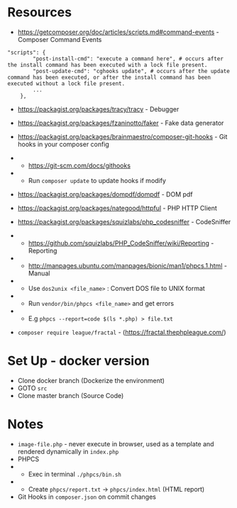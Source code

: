 # Resources

- https://getcomposer.org/doc/articles/scripts.md#command-events  - Composer Command Events

```
"scripts": {
        "post-install-cmd": "execute a command here", # occurs after the install command has been executed with a lock file present.
        "post-update-cmd": "cghooks update", # occurs after the update command has been executed, or after the install command has been executed without a lock file present.
        ...
    },
```   

- https://packagist.org/packages/tracy/tracy - Debugger

- https://packagist.org/packages/fzaninotto/faker - Fake data generator

- https://packagist.org/packages/brainmaestro/composer-git-hooks - Git hooks in your composer config
- - https://git-scm.com/docs/githooks
- - Run `composer update` to update hooks if modify

- https://packagist.org/packages/dompdf/dompdf - DOM pdf

- https://packagist.org/packages/nategood/httpful - PHP HTTP Client

- https://packagist.org/packages/squizlabs/php_codesniffer - CodeSniffer
- - https://github.com/squizlabs/PHP_CodeSniffer/wiki/Reporting - Reporting
- - http://manpages.ubuntu.com/manpages/bionic/man1/phpcs.1.html - Manual
- - Use `dos2unix <file_name>` : Convert DOS file to UNIX format
- - Run `vendor/bin/phpcs <file_name>` and get errors
- - E.g `phpcs --report=code $(ls *.php) > file.txt`

- `composer require league/fractal` - (https://fractal.thephpleague.com/)
 
# Set Up - docker version

- Clone docker branch (Dockerize the environment)
- GOTO `src`
- Clone master branch (Source Code)

# Notes

- `image-file.php` - never execute in browser, used as a template and rendered dynamically in `index.php`
- PHPCS
- - Exec in terminal `./phpcs/bin.sh`
- - Create `phpcs/report.txt` -> `phpcs/index.html` (HTML report)
- Git Hooks in `composer.json` on commit changes